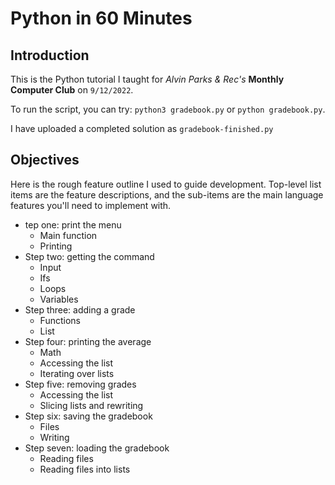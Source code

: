 # Python in 60 Minutes

## Introduction

This is the Python tutorial I taught for *Alvin Parks & Rec's* **Monthly Computer Club** on `9/12/2022`.

To run the script, you can try: `python3 gradebook.py` or `python gradebook.py`.

I have uploaded a completed solution as `gradebook-finished.py`

## Objectives

Here is the rough feature outline I used to guide development. Top-level list items are the feature descriptions, and the sub-items are the main language features you'll need to implement with.

- tep one: print the menu
	- Main function
	- Printing
- Step two: getting the command
	- Input
	- Ifs
	- Loops
	- Variables
- Step three: adding a grade
	- Functions
	- List
- Step four: printing the average
	- Math
	- Accessing the list
	- Iterating over lists
- Step five: removing grades
	- Accessing the list
	- Slicing lists and rewriting
- Step six: saving the gradebook
	- Files
	- Writing
- Step seven: loading the gradebook
	- Reading files
	- Reading files into lists